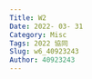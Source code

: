 ```yaml
---
Title: W2
Date: 2022- 03- 31
Category: Misc
Tags: 2022 協同
Slug: w6_40923243
Author: 40923243
---
```



<!-- PELICAN_END_SUMMARY -->